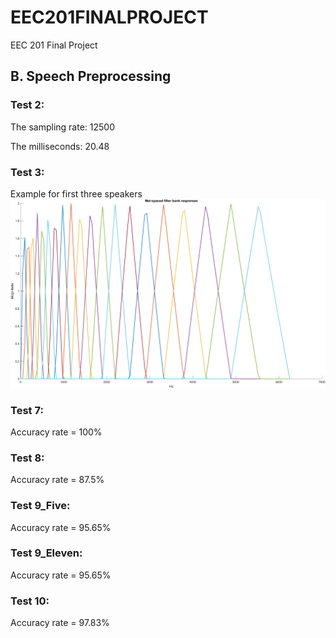 # EEC201FINALPROJECT
EEC 201 Final Project

## B. Speech Preprocessing

### Test 2:

The sampling rate: 12500

The milliseconds: 20.48

### Test 3:
Example for first three speakers
![Mel-spaced filter bank responses](https://github.com/dc365710651/EEC-201-FINAL-PROJECT/blob/main/images/test_3_1.png)

### Test 7:
Accuracy rate = 100%

### Test 8:
Accuracy rate = 87.5%

### Test 9_Five:
Accuracy rate = 95.65%

### Test 9_Eleven:
Accuracy rate = 95.65%

### Test 10:
Accuracy rate = 97.83%
